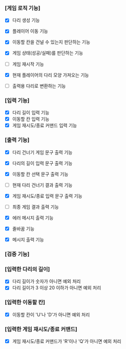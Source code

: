 ### [게임 로직 기능]
- [x] 다리 생성 기능
- [x] 플레이어 이동 기능
- [x] 이동할 칸을 건널 수 있는지 판단하는 기능
- [x] 게임 상태(성공/실패)를 판단하는 기능
- [ ] 게임 재시작 기능
- [x] 현재 플레이어의 다리 모양 가져오는 기능
- [ ] 출력용 다리로 변환하는 기능


### [입력 기능]
- [x] 다리 길이 입력 기능
- [x] 이동할 칸 입력 기능
- [x] 게임 재시도/종료 커맨드 입력 기능

### [출력 기능]
- [x] 다리 건너기 게임 문구 출력 기능
- [x] 다리의 길이 입력 문구 출력 기능
- [x] 이동할 칸 선택 문구 출력 기능
- [ ] 현재 다리 건너기 결과 출력 기능
- [x] 게임 재시도/종료 입력 문구 출력 기능
- [ ] 최종 게임 결과 출력 기능
- [x] 에러 메시지 출력 기능
- [x] 줄바꿈 기능
- [x] 메시지 출력 기능


### [검증 기능]
### [입력한 다리의 길이]
- [x] 다리 길이가 숫자가 아니면 예외 처리
- [x] 다리 길이가 3 이상 20 이하가 아니면 예외 처리

### [입력한 이동할 칸]
- [x] 이동할 칸이 'U'나 'D'가 아니면 예외 처리

### [입력한 게임 재시도/종료 커맨드]
- [x] 게임 재시도/종료 커맨드가 'R'이나 'Q'가 아니면 예외 처리
